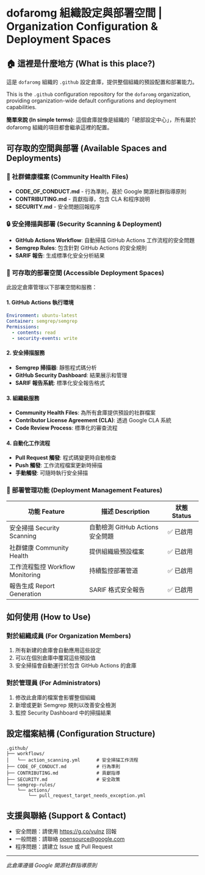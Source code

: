 # dofaromg 組織設定與部署空間 | Organization Configuration & Deployment Spaces

## 🏠 這裡是什麼地方 (What is this place?)

這是 `dofaromg` 組織的 `.github` 設定倉庫，提供整個組織的預設配置和部署能力。

This is the `.github` configuration repository for the `dofaromg` organization, providing organization-wide default configurations and deployment capabilities.

**簡單來說 (In simple terms)**: 這個倉庫就像是組織的「總部設定中心」，所有屬於 dofaromg 組織的項目都會繼承這裡的配置。

## 可存取的空間與部署 (Available Spaces and Deployments)

### 🔧 社群健康檔案 (Community Health Files)
- **CODE_OF_CONDUCT.md** - 行為準則，基於 Google 開源社群指導原則
- **CONTRIBUTING.md** - 貢獻指導，包含 CLA 和程序說明
- **SECURITY.md** - 安全問題回報程序

### 🔒 安全掃描與部署 (Security Scanning & Deployment)
- **GitHub Actions Workflow**: 自動掃描 GitHub Actions 工作流程的安全問題
- **Semgrep Rules**: 包含針對 GitHub Actions 的安全規則
- **SARIF 報告**: 生成標準化安全分析結果

### 🚀 可存取的部署空間 (Accessible Deployment Spaces)

此設定倉庫管理以下部署空間和服務：

#### 1. **GitHub Actions 執行環境**
```yaml
Environment: ubuntu-latest
Container: semgrep/semgrep
Permissions: 
  - contents: read
  - security-events: write
```

#### 2. **安全掃描服務**
- **Semgrep 掃描器**: 靜態程式碼分析
- **GitHub Security Dashboard**: 結果展示和管理
- **SARIF 報告系統**: 標準化安全報告格式

#### 3. **組織級服務**
- **Community Health Files**: 為所有倉庫提供預設的社群檔案
- **Contributor License Agreement (CLA)**: 透過 Google CLA 系統
- **Code Review Process**: 標準化的審查流程

#### 4. **自動化工作流程**
- **Pull Request 觸發**: 程式碼變更時自動檢查
- **Push 觸發**: 工作流程檔案更新時掃描
- **手動觸發**: 可隨時執行安全掃描

### 🔧 部署管理功能 (Deployment Management Features)

| 功能 Feature | 描述 Description | 狀態 Status |
|-------------|-----------------|-----------|
| 安全掃描 Security Scanning | 自動檢測 GitHub Actions 安全問題 | ✅ 已啟用 |
| 社群健康 Community Health | 提供組織級預設檔案 | ✅ 已啟用 |
| 工作流程監控 Workflow Monitoring | 持續監控部署管道 | ✅ 已啟用 |
| 報告生成 Report Generation | SARIF 格式安全報告 | ✅ 已啟用 |



## 如何使用 (How to Use)

### 對於組織成員 (For Organization Members)
1. 所有新建的倉庫會自動應用這些設定
2. 可以在個別倉庫中覆寫這些預設值
3. 安全掃描會自動運行於包含 GitHub Actions 的倉庫

### 對於管理員 (For Administrators)
1. 修改此倉庫的檔案會影響整個組織
2. 新增或更新 Semgrep 規則以改善安全檢測
3. 監控 Security Dashboard 中的掃描結果

## 設定檔案結構 (Configuration Structure)

```
.github/
├── workflows/
│   └── action_scanning.yml      # 安全掃描工作流程
├── CODE_OF_CONDUCT.md           # 行為準則
├── CONTRIBUTING.md              # 貢獻指導
├── SECURITY.md                  # 安全政策
└── semgrep-rules/
    └── actions/
        └── pull_request_target_needs_exception.yml
```

## 支援與聯絡 (Support & Contact)

- 安全問題：請使用 https://g.co/vulnz 回報
- 一般問題：請聯絡 opensource@google.com
- 程序問題：請建立 Issue 或 Pull Request

---

*此倉庫遵循 Google 開源社群指導原則*